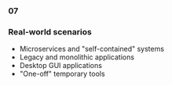 
<h3 class="chapter-number">07</h3>

### Real-world scenarios

* Microservices and "self-contained" systems
* Legacy and monolithic applications
* Desktop GUI applications
* "One-off" temporary tools